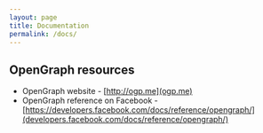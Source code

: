 ```yaml
---
layout: page
title: Documentation
permalink: /docs/
---
```


## OpenGraph resources

* OpenGraph website - [http://ogp.me](ogp.me)
* OpenGraph reference on Facebook - [https://developers.facebook.com/docs/reference/opengraph/](developers.facebook.com/docs/reference/opengraph/)
